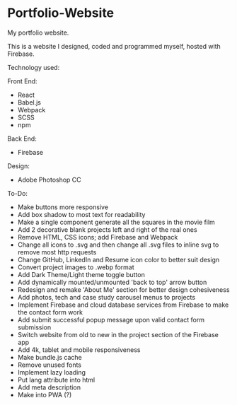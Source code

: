 # Portfolio-Website
My portfolio website.

This is a website I designed, coded and programmed myself, hosted with Firebase.

Technology used:

  Front End:
   - React
   - Babel.js
   - Webpack
   - SCSS
   - npm

  Back End:
   - Firebase

  Design:
   - Adobe Photoshop CC

To-Do:
  - Make buttons more responsive
  - Add box shadow to most text for readability
  - Make a single component generate all the squares in the movie film
  - Add 2 decorative blank projects left and right of the real ones
  - Remove HTML, CSS icons; add Firebase and Webpack
  - Change all icons to .svg and then change all .svg files to inline svg to remove most http requests
  - Change GitHub, LinkedIn and Resume icon color to better suit design
  - Convert project images to .webp format
  - Add Dark Theme/Light theme toggle button
  - Add dynamically mounted/unmounted 'back to top' arrow button
  - Redesign and remake 'About Me' section for better design cohesiveness
  - Add photos, tech and case study carousel menus to projects
  - Implement Firebase and cloud database services from Firebase to make the contact form work
  - Add submit successful popup message upon valid contact form submission
  - Switch website from old to new in the project section of the Firebase app
  - Add 4k, tablet and mobile responsiveness
  - Make bundle.js cache
  - Remove unused fonts
  - Implement lazy loading
  - Put lang attribute into html
  - Add meta description
  - Make into PWA (?)